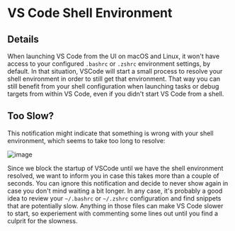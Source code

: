 # VS Code Shell Environment

## Details

When launching VS Code from the UI on macOS and Linux, it won't have access to your configured `.bashrc` or `.zshrc` environment settings, by default. In that situation, VSCode will start a small process to resolve your shell environment in order to still get that environment. That way you can still benefit from your shell configuration when launching tasks or debug targets from within VS Code, even if you didn't start VS Code from a shell.

## Too Slow?

This notification might indicate that something is wrong with your shell environment, which seems to take too long to resolve:

![image](https://user-images.githubusercontent.com/900690/99997748-e640b000-2dbd-11eb-8496-9f6358422cb9.png)

Since we block the startup of VSCode until we have the shell environment resolved, we want to inform you in case this takes more than a couple of seconds. You can ignore this notification and decide to never show again in case you don't mind waiting a bit longer. In any case, it's probably a good idea to review your `~/.bashrc` or `~/.zshrc` configuration and find snippets that are potentially slow. Anything in those files can make VS Code slower to start, so experiement with commenting some lines out until you find a culprit for the slowness.
